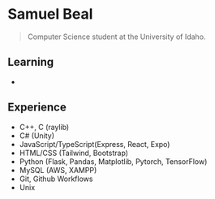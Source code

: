 # Samuel Beal
> Computer Science student at the University of Idaho.
## Learning
- 

## Experience
- C++, C (raylib)
- C# (Unity)
- JavaScript/TypeScript(Express, React, Expo)
- HTML/CSS (Tailwind, Bootstrap)
- Python (Flask, Pandas, Matplotlib, Pytorch, TensorFlow)
- MySQL (AWS, XAMPP)
- Git, Github Workflows
- Unix
  
